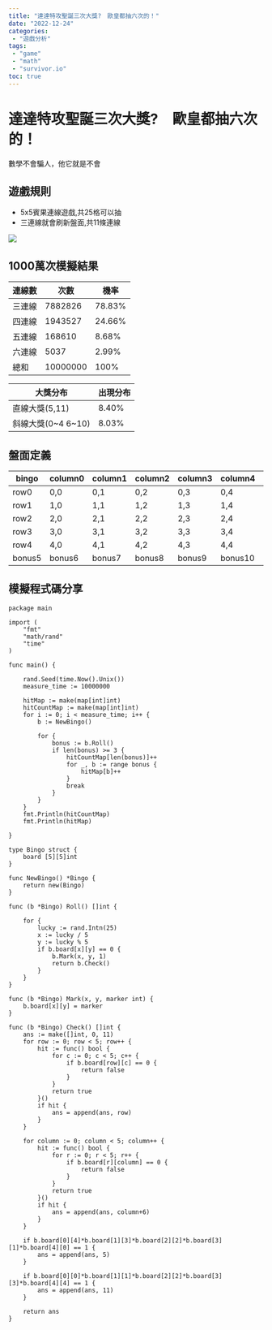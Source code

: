 ```yaml
---
title: "達達特攻聖誕三次大獎?　歐皇都抽六次的！"
date: "2022-12-24"
categories:
 - "遊戲分析"
tags:
 - "game"
 - "math"
 - "survivor.io"
toc: true
---
```


# 達達特攻聖誕三次大獎?　歐皇都抽六次的！
數學不會騙人，他它就是不會

## 遊戲規則
- 5x5賓果連線遊戲,共25格可以抽
- 三連線就會刷新盤面,共11條連線

![](https://i.imgur.com/dgYZACk.png)

## 1000萬次模擬結果
連線數|次數|機率
---|---|---
三連線|7882826|78.83%
四連線|1943527|24.66%
五連線|168610|8.68%
六連線|5037|2.99%
總和|10000000|100%


大獎分布|出現分布
---|---
直線大獎(5,11)|8.40%	
斜線大獎(0~4 6~10)|8.03%

<!--more-->

## 盤面定義
bingo|column0|column1|column2|column3|column4|bonus
---|---|---|---|---|---|---
row0|0,0|0,1|0,2|0,3|0,4|bonus0
row1|1,0|1,1|1,2|1,3|1,4|bonus1
row2|2,0|2,1|2,2|2,3|2,4|bonus2
row3|3,0|3,1|3,2|3,3|3,4|bonus3
row4|4,0|4,1|4,2|4,3|4,4|bonus4
bonus5|bonus6|bonus7|bonus8|bonus9|bonus10|bonus11


## 模擬程式碼分享
```golang
package main

import (
	"fmt"
	"math/rand"
	"time"
)

func main() {

	rand.Seed(time.Now().Unix())
	measure_time := 10000000

	hitMap := make(map[int]int)
	hitCountMap := make(map[int]int)
	for i := 0; i < measure_time; i++ {
		b := NewBingo()

		for {
			bonus := b.Roll()
			if len(bonus) >= 3 {
				hitCountMap[len(bonus)]++
				for _, b := range bonus {
					hitMap[b]++
				}
				break
			}
		}
	}
	fmt.Println(hitCountMap)
	fmt.Println(hitMap)

}

type Bingo struct {
	board [5][5]int
}

func NewBingo() *Bingo {
	return new(Bingo)
}

func (b *Bingo) Roll() []int {

	for {
		lucky := rand.Intn(25)
		x := lucky / 5
		y := lucky % 5
		if b.board[x][y] == 0 {
			b.Mark(x, y, 1)
			return b.Check()
		}
	}
}

func (b *Bingo) Mark(x, y, marker int) {
	b.board[x][y] = marker
}

func (b *Bingo) Check() []int {
	ans := make([]int, 0, 11)
	for row := 0; row < 5; row++ {
		hit := func() bool {
			for c := 0; c < 5; c++ {
				if b.board[row][c] == 0 {
					return false
				}
			}
			return true
		}()
		if hit {
			ans = append(ans, row)
		}
	}

	for column := 0; column < 5; column++ {
		hit := func() bool {
			for r := 0; r < 5; r++ {
				if b.board[r][column] == 0 {
					return false
				}
			}
			return true
		}()
		if hit {
			ans = append(ans, column+6)
		}
	}

	if b.board[0][4]*b.board[1][3]*b.board[2][2]*b.board[3][1]*b.board[4][0] == 1 {
		ans = append(ans, 5)
	}

	if b.board[0][0]*b.board[1][1]*b.board[2][2]*b.board[3][3]*b.board[4][4] == 1 {
		ans = append(ans, 11)
	}

	return ans
}

```